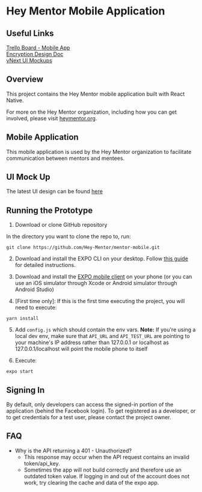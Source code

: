 # Hey Mentor Mobile Application 

## Useful Links
[Trello Board - Mobile App](https://trello.com/b/6ygtAMTp/mobile-app)\
[Encryption Design Doc](https://docs.google.com/document/d/12fLR2L9h6mdFVJjiD0fcWwch2_yA1uKMoZDNhgiDPas/edit)\
[vNext UI Mockups](https://www.figma.com/file/2TOYmQtfx3HTq11em2wZ81/Hey-Mentor---vNext?node-id=1922%3A101)

## Overview 

This project contains the Hey Mentor mobile application built with React Native.

For more on the Hey Mentor organization, including how you can get involved, please visit [heymentor.org](https://www.heymentor.org/). 

## Mobile Application 

This mobile application is used by the Hey Mentor organization to facilitate communication between mentors and mentees. 

## UI Mock Up 

The latest UI design can be found [here](https://www.figma.com/file/2TOYmQtfx3HTq11em2wZ81/Hey-Mentor---vNext?node-id=0%3A1)

## Running the Prototype 

1. Download or clone GitHub repository 

In the directory you want to clone the repo to, run: 

	git clone https://github.com/Hey-Mentor/mentor-mobile.git


2. Download and install the EXPO CLI on your desktop. Follow [this guide](https://docs.expo.io/versions/v35.0.0/get-started/installation/) for detailed instructions. 


3. Download and install the [EXPO mobile client](https://expo.io/tools#client) on your phone (or you can use an iOS simulator through Xcode or Android simulator through Android Studio)


4. [First time only]: If this is the first time executing the project, you will need to execute: 

`yarn install`

5. Add `config.js` which should contain the env vars. 
**Note:** If you're using a local dev env, make sure that `API_URL` and `API_TEST_URL` are pointing to your machine's IP address rather than 127.0.0.1 or localhost as 127.0.0.1/localhost will point the mobile phone to itself

6. Execute: 

`expo start` 

## Signing In 

By default, only developers can access the signed-in portion of the application (behind the Facebook login). To get registered as a developer, or to get credentials for a test user, please contact the project owner. 

## FAQ
* Why is the API returning a 401 - Unauthorized?  
	* This response may occur when the API request contains an invalid token/api_key. 
	* Sometimes the app will not build correctly and therefore use an outdated token value. If logging in and out of the account does not work, try clearing the cache and data of the expo app.
